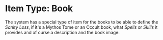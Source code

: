 <!--- This file is auto generated from module/manual/en/item_book.md -->
# Item Type: Book

The system has a special type of item for the books to be able to define the _Sanity Loss_, if it's a Mythos Tome or an Occult book, what _Spells_ or _Skills_ it provides and of curse a description and the book image.
